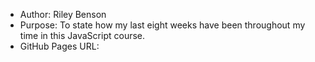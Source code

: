* Author: Riley Benson
* Purpose: To state how my last eight weeks have been throughout my time in this JavaScript course.
* GitHub Pages URL: 